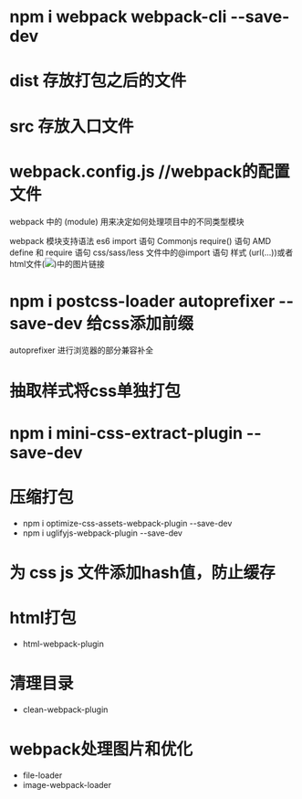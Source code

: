 # npm i webpack webpack-cli --save-dev

# dist 存放打包之后的文件

# src 存放入口文件

# webpack.config.js //webpack的配置文件

webpack 中的 (module) 用来决定如何处理项目中的不同类型模块

webpack 模块支持语法
 es6 import 语句
 Commonjs require() 语句
 AMD define 和 require 语句
 css/sass/less 文件中的@import 语句
 样式 (url(...))或者 html文件(<img src="...">)中的图片链接

# npm i postcss-loader autoprefixer --save-dev 给css添加前缀

autoprefixer 进行浏览器的部分兼容补全


# 抽取样式将css单独打包
# npm i mini-css-extract-plugin --save-dev

# 压缩打包
- npm i optimize-css-assets-webpack-plugin  --save-dev
- npm i uglifyjs-webpack-plugin --save-dev

# 为 css js 文件添加hash值，防止缓存

# html打包
- html-webpack-plugin

# 清理目录
- clean-webpack-plugin

# webpack处理图片和优化
- file-loader
- image-webpack-loader